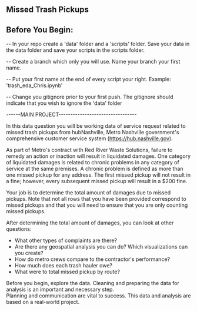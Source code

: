 ## Missed Trash Pickups

## Before You Begin:

-- In your repo create a 'data' folder and a 'scripts' folder. Save your data in the data folder and save your scripts in the scripts folder.

-- Create a branch which only you will use.  Name your branch your first name.

-- Put your first name at the end of every script your right.   Example:    'trash_eda_Chris.ipynb'

-- Change you gitignore prior to your first push.  The gitignore should indicate that you wish to ignore the 'data' folder


------MAIN PROJECT---------------------------------


In this data question you will be working data of service request related to missed trash pickups from hubNashville, Metro Nashville government's comprehensive customer service system (https://hub.nashville.gov).

As part of Metro's contract with Red River Waste Solutions, failure to remedy an action or inaction will result in liquidated damages. One category of liquidated damages is related to chronic problems in any category of service at the same premises. A chronic problem is defined as more than one missed pickup for any address. The first missed pickup will not result in a fine; however, every subsequent missed pickup will result in a $200 fine.

Your job is to determine the total amount of damages due to missed pickups. Note that not all rows that you have been provided correspond to missed pickups and that you will need to ensure that you are only counting missed pickups.

After determining the total amount of damages, you can look at other questions:

* What other types of complaints are there?
* Are there any geospatial analysis you can do?  Which visualizations can you create?
* How do metro crews compare to the contractor's performance?
* How much does each trash hauler owe?
* What were to total missed pickup by route?

Before you begin, explore the data.  Cleaning and preparing the data for analysis is an important and necessary step.  
Planning and communication are vital to success. This data and analysis are based on a real-world project.
